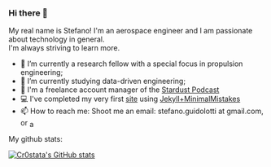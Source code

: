### Hi there 👋
My real name is Stefano!
I'm an aerospace engineer and I am passionate about technology in general.   
I'm always striving to learn more.
- 🔭 I’m currently a research fellow with a special focus in propulsion engineering;
- 📖 I’m currently studying data-driven engineering;
- 🎤 I'm a freelance account manager of the [Stardust Podcast]()
- 💻 I've completed my very first [site](https://cr0stata.github.io) using [Jekyll+MinimalMistakes](https://github.com/mmistakes/minimal-mistakes)
- 📫 How to reach me: Shoot me an email: stefano.guidolotti at gmail.com, or  <a href="[https://www.linkedin.com/in/matteomanzi00seinfeldwasright/](https://www.linkedin.com/in/stefano-guidolotti/)" target="blank"><img align="center" src="https://upload.wikimedia.org/wikipedia/commons/c/ca/LinkedIn_logo_initials.png" alt="adam pithewan" height="15" width="15" /></a>


My github stats:

[![Cr0stata's GitHub stats](https://github-readme-stats.vercel.app/api?username=cr0stata&hide=contribs,prs,issues&theme=gotham)](https://github.com/anuraghazra/github-readme-stats)

